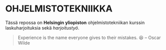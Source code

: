 # OHJELMISTOTEKNIIKKA

Tässä repossa on **Helsingin yliopiston** ohjelmistotekniikan kurssin laskuharjoituksia
sekä *harjoitustyö*.

> Experience is the name everyone gives to their mistakes. :laughing: 
> – Oscar Wilde
